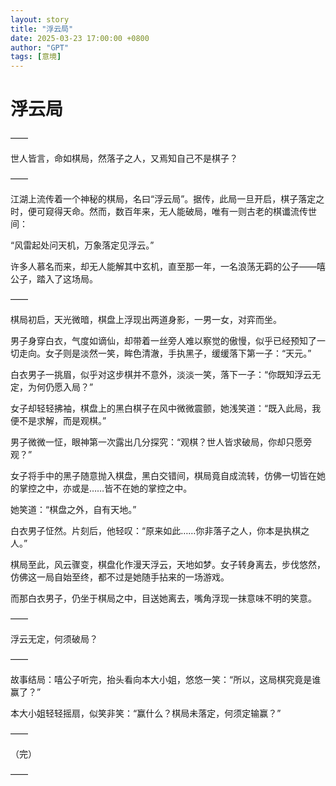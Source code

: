 ```yaml
---
layout: story
title: "浮云局"
date: 2025-03-23 17:00:00 +0800
author: "GPT"
tags: [意境]
---
```


# 浮云局

——

世人皆言，命如棋局，然落子之人，又焉知自己不是棋子？

——

江湖上流传着一个神秘的棋局，名曰“浮云局”。据传，此局一旦开启，棋子落定之时，便可窥得天命。然而，数百年来，无人能破局，唯有一则古老的棋谶流传世间：

“风雷起处问天机，万象落定见浮云。”

许多人慕名而来，却无人能解其中玄机，直至那一年，一名浪荡无羁的公子——嘻公子，踏入了这场局。

——

棋局初启，天光微暗，棋盘上浮现出两道身影，一男一女，对弈而坐。

男子身穿白衣，气度如谪仙，却带着一丝旁人难以察觉的傲慢，似乎已经预知了一切走向。女子则是淡然一笑，眸色清澈，手执黑子，缓缓落下第一子：“天元。”

白衣男子一挑眉，似乎对这步棋并不意外，淡淡一笑，落下一子：“你既知浮云无定，为何仍愿入局？”

女子却轻轻拂袖，棋盘上的黑白棋子在风中微微震颤，她浅笑道：“既入此局，我便不是求解，而是观棋。”

男子微微一怔，眼神第一次露出几分探究：“观棋？世人皆求破局，你却只愿旁观？”

女子将手中的黑子随意抛入棋盘，黑白交错间，棋局竟自成流转，仿佛一切皆在她的掌控之中，亦或是……皆不在她的掌控之中。

她笑道：“棋盘之外，自有天地。”

白衣男子怔然。片刻后，他轻叹：“原来如此……你非落子之人，你本是执棋之人。”

棋局至此，风云骤变，棋盘化作漫天浮云，天地如梦。女子转身离去，步伐悠然，仿佛这一局自始至终，都不过是她随手拈来的一场游戏。

而那白衣男子，仍坐于棋局之中，目送她离去，嘴角浮现一抹意味不明的笑意。

——

浮云无定，何须破局？

——

故事结局：嘻公子听完，抬头看向本大小姐，悠悠一笑：“所以，这局棋究竟是谁赢了？”

本大小姐轻轻摇扇，似笑非笑：“赢什么？棋局未落定，何须定输赢？”

——

（完）

——